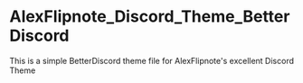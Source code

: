 # AlexFlipnote_Discord_Theme_BetterDiscord
This is a simple BetterDiscord theme file for AlexFlipnote's excellent Discord Theme 
